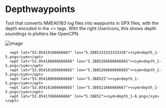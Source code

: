 # Depthwaypoints

Tool that converts NMEA0183 log files into waypoints in GPX files, with the depth encoded in the <<sym>> tags. With the right UserIcons, this shows depth soundings in plotters like OpenCPN.
  
  ![image](https://user-images.githubusercontent.com/17980560/151816012-7cdc6f2e-4aa4-4070-8036-91ec3e95901e.png)

```
  <wpt lat="53.05419166666667" lon="5.3885233333333336"><sym>depth_1-5.png</sym></wpt>
  <wpt lat="53.054186666666666" lon="5.3885266666666665"><sym>depth_1-5.png</sym></wpt>
  <wpt lat="53.054181666666665" lon="5.3885266666666665"><sym>depth_1-5.png</sym></wpt>
  <wpt lat="53.054186666666666" lon="5.388525"><sym>depth_1-5.png</sym></wpt>
  <wpt lat="53.054181666666665" lon="5.388521666666667"><sym>depth_1-5.png</sym></wpt>
  <wpt lat="53.05417666666666" lon="5.38852"><sym>depth_1-6.png</sym></wpt>
```
